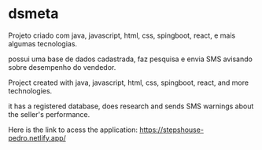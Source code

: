 # dsmeta

Projeto criado com java, javascript, html, css, spingboot, react, e mais algumas tecnologias.

possui uma base de dados cadastrada, faz pesquisa e envia SMS avisando sobre desempenho do vendedor.

Project created with java, javascript, html, css, spingboot, react, and more technologies.

it has a registered database, does research and sends SMS warnings about the seller's performance.

Here is the link to acess the application: https://stepshouse-pedro.netlify.app/
